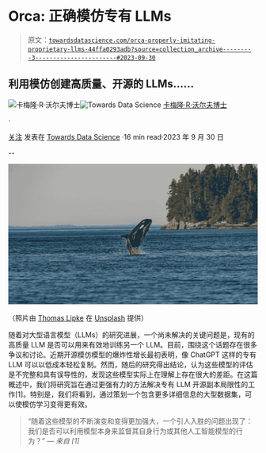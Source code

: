 # Orca: 正确模仿专有 LLMs

> 原文：[`towardsdatascience.com/orca-properly-imitating-proprietary-llms-44ffa0293adb?source=collection_archive---------3-----------------------#2023-09-30`](https://towardsdatascience.com/orca-properly-imitating-proprietary-llms-44ffa0293adb?source=collection_archive---------3-----------------------#2023-09-30)

## 利用模仿创建高质量、开源的 LLMs……

[](https://wolfecameron.medium.com/?source=post_page-----44ffa0293adb--------------------------------)![卡梅隆·R·沃尔夫博士](https://wolfecameron.medium.com/?source=post_page-----44ffa0293adb--------------------------------)[](https://towardsdatascience.com/?source=post_page-----44ffa0293adb--------------------------------)![Towards Data Science](https://towardsdatascience.com/?source=post_page-----44ffa0293adb--------------------------------) [卡梅隆·R·沃尔夫博士](https://wolfecameron.medium.com/?source=post_page-----44ffa0293adb--------------------------------)

·

[关注](https://medium.com/m/signin?actionUrl=https%3A%2F%2Fmedium.com%2F_%2Fsubscribe%2Fuser%2F28aa6026c553&operation=register&redirect=https%3A%2F%2Ftowardsdatascience.com%2Forca-properly-imitating-proprietary-llms-44ffa0293adb&user=Cameron+R.+Wolfe%2C+Ph.D.&userId=28aa6026c553&source=post_page-28aa6026c553----44ffa0293adb---------------------post_header-----------) 发表在 [Towards Data Science](https://towardsdatascience.com/?source=post_page-----44ffa0293adb--------------------------------) ·16 min read·2023 年 9 月 30 日[](https://medium.com/m/signin?actionUrl=https%3A%2F%2Fmedium.com%2F_%2Fvote%2Ftowards-data-science%2F44ffa0293adb&operation=register&redirect=https%3A%2F%2Ftowardsdatascience.com%2Forca-properly-imitating-proprietary-llms-44ffa0293adb&user=Cameron+R.+Wolfe%2C+Ph.D.&userId=28aa6026c553&source=-----44ffa0293adb---------------------clap_footer-----------)

--

[](https://medium.com/m/signin?actionUrl=https%3A%2F%2Fmedium.com%2F_%2Fbookmark%2Fp%2F44ffa0293adb&operation=register&redirect=https%3A%2F%2Ftowardsdatascience.com%2Forca-properly-imitating-proprietary-llms-44ffa0293adb&source=-----44ffa0293adb---------------------bookmark_footer-----------)![](img/aa2e365a5a760e33e8968360e016c5b1.png)

（照片由 [Thomas Lipke](https://unsplash.com/@t_lipke?utm_source=unsplash&utm_medium=referral&utm_content=creditCopyText) 在 [Unsplash](https://unsplash.com/photos/p5nDU-d3Y0s?utm_source=unsplash&utm_medium=referral&utm_content=creditCopyText) 提供）

随着对大型语言模型（LLMs）的研究进展，一个尚未解决的关键问题是，现有的高质量 LLM 是否可以用来有效地训练另一个 LLM。目前，围绕这个话题存在很多争议和讨论。近期开源模仿模型的爆炸性增长最初表明，像 ChatGPT 这样的专有 LLM 可以以低成本轻松复制。然而，随后的研究得出结论，认为这些模型的评估是不完整和具有误导性的，发现这些模型实际上在理解上存在很大的差距。在这篇概述中，我们将研究旨在通过更强有力的方法解决专有 LLM 开源副本局限性的工作[1]。特别是，我们将看到，通过策划一个包含更多详细信息的大型数据集，可以使模仿学习变得更有效。

> “随着这些模型的不断演变和变得更加强大，一个引人入胜的问题出现了：我们是否可以利用模型本身来监督其自身行为或其他人工智能模型的行为？” *— 来自 [1]*
